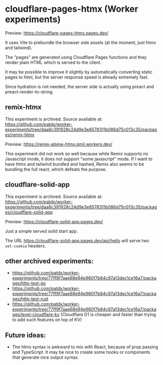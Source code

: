 # cloudflare-pages-htmx (Worker experiments)

Preview: https://cloudflare-pages-htmx.pages.dev/

It uses Vite to prebundle the browser side assets (at the moment, just htmx and
tailwind).

The "pages" are generated using Cloudflare Pages functions and they render plain
HTML which is served to the client.

It may be possible to improve it slightly by automatically converting static
pages to html, but the server response speed is already extremely fast.

Since hydration is not needed, the server side is actually using preact and
preact-render-to-string.

## remix-htmx

This experiment is archived. Source available at:
https://github.com/patdx/worker-experiments/tree/daa8c391928c24d9e3e8578311b086d75c013c35/packages/remix-htmx

Preview: https://remix-alpine-htmx.pmil.workers.dev/

This experiment did not work so well because while Remix supports no Javascript
mode, it does not support "some javascript" mode. If I want to have htmx and
tailwind bundled and hashed, Remix also seems to be bundling the full react,
which defeats the purpose.

## cloudflare-solid-app

This experiment is archived. Source available at:
https://github.com/patdx/worker-experiments/tree/daa8c391928c24d9e3e8578311b086d75c013c35/packages/cloudflare-solid-app

Preview: https://cloudflare-solid-app.pages.dev/

Just a simple served solid start app.

The URL https://cloudflare-solid-app.pages.dev/api/hello will serve two
`set-cookie` headers.

## other archived experiments:

- https://github.com/patdx/worker-experiments/tree/77ff9f7aae68e94e960f7b84c97a13dec1ce16a7/packages/http-test-go
- https://github.com/patdx/worker-experiments/tree/77ff9f7aae68e94e960f7b84c97a13dec1ce16a7/packages/http-test-rust
- https://github.com/patdx/worker-experiments/tree/77ff9f7aae68e94e960f7b84c97a13dec1ce16a7/packages/level-cloudflare-kv
  (Cloudflare D1 is cheaper and faster than trying to add such features on top
  of KV)

## Future ideas:

- The htmx syntax is awkward to mix with React, because of prop passing and
  TypeScript. It may be nice to create some hooks or components that generate
  nice output syntax.
